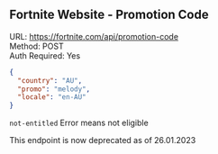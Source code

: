 ## Fortnite Website - Promotion Code

URL: https://fortnite.com/api/promotion-code \
Method: POST \
Auth Required: Yes

```json
{
  "country": "AU",
  "promo": "melody",
  "locale": "en-AU"
}
```

`not-entitled` Error means not eligible

This endpoint is now deprecated as of 26.01.2023
